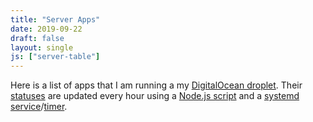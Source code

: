 ```yaml
---
title: "Server Apps"
date: 2019-09-22
draft: false
layout: single
js: ["server-table"]
---
```

Here is a list of apps that I am running a my [DigitalOcean 
droplet][do-droplet]. Their [statuses] are updated every hour using a 
[Node.js script][update-script] and a [systemd service]/[timer].

[do-droplet]: https://www.digitalocean.com/products/droplets/
[statuses]: https://kevin-mok.com/server-apps.json
[systemd service]: https://git.kevin-mok.com/Kevin-Mok/server-pages/src/branch/master/server-pages.service
[timer]: https://git.kevin-mok.com/Kevin-Mok/server-pages/src/branch/master/server-pages.timer
[update-script]: https://git.kevin-mok.com/Kevin-Mok/server-pages/src/branch/master/server-status.js
